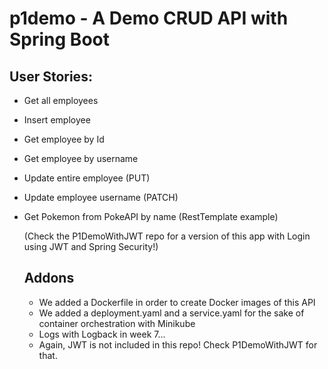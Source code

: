 # p1demo - A Demo CRUD API with Spring Boot 

## User Stories:

- Get all employees
- Insert employee
- Get employee by Id
- Get employee by username
- Update entire employee (PUT)
- Update employee username (PATCH)
- Get Pokemon from PokeAPI by name (RestTemplate example)
  
  (Check the P1DemoWithJWT repo for a version of this app with Login using JWT and Spring Security!)

  ## Addons

  - We added a Dockerfile in order to create Docker images of this API
  - We added a deployment.yaml and a service.yaml for the sake of container orchestration with Minikube
  - Logs with Logback in week 7...
  - Again, JWT is not included in this repo! Check P1DemoWithJWT for that.
